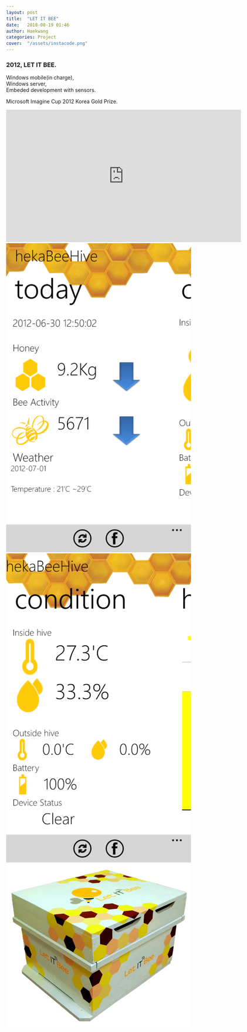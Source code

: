 ```yaml
---
layout: post
title:  "LET IT BEE"
date:   2018-08-19 01:46
author: Haekwang
categories: Project
cover:  "/assets/instacode.png"
---
```


### 2012, LET IT BEE.   
Windows mobile(in charge),  
Windows server,  
Embeded development with sensors.   
   
Microsoft Imagine Cup 2012 Korea Gold Prize.    
<iframe width="640" height="360" src="https://youtu.be/snXEbndS6WU" frameborder="0" gesture="media" allowfullscreen=""></iframe>    

<img src="/assets/res/20180819/let1.png" alt="image1" width="600px"/>    
<img src="/assets/res/20180819/let2.png" alt="image2" width="600px"/>    
<img src="/assets/res/20180819/let3.png" alt="image2" width="600px"/>    

